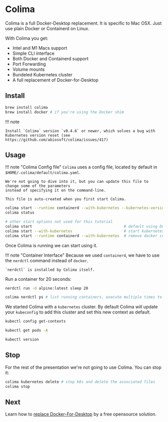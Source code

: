 # Colima

Colima is a full Docker-Desktop replacement. It is specific to Mac OSX. Just use plain Docker or Containerd on Linux.

With Colima you get:

- Intel and M1 Macs support
- Simple CLI interface
- Both Docker and Containerd support
- Port Forwarding
- Volume mounts
- Bundeled Kubernetes cluster
- A full replacement of Docker-for-Desktop

## Install

```bash
brew install colima
brew install docker # if you're using the Docker shim
```

!!! note

    Install `Colima` version `v0.4.6` or newer, which solves a bug with Kubernetes version reset (see https://github.com/abiosoft/colima/issues/417)

## Usage

!!! note "Colima Config file"
    `Colima` uses a config file, located by default in `$HOME/.colima/default/colima.yaml`.

    We're not going to dive into it, but you can update this file to change some of the parameters
    instead of specifying it on the command-line. 
    
    This file is auto-created when you first start Colima.

```bash
colima start --runtime containerd --with-kubernetes --kubernetes-version v1.24.4+k3s1
colima status

# other start options not used for this tutorial
colima start                                         # default using Docker runtime
colima start --with-kubernetes                       # start kubernetes local cluster
colima start --runtime containerd --with-kubernetes  # remove docker completely
```

Once Colima is running we can start using it. 

!!! note "Container Interface"
    Because we used `containerd`, we have to use the `nerdctl` command instead of `docker`. 
    
    `nerdctl` is installed by Colima itself.

Run a container for 20 seconds:

```bash
nerdctl run -d alpine:latest sleep 20

colima nerdctl ps # list running containers, execute multiple times to see the container stop after 10s
```

We started Colima with a `kubernetes` cluster. By default Colima will update your `kubeconfig` 
to add this cluster and set this new context as default.

```bash
kubectl config get-contexts

kubectl get pods -A

kubectl version
```

## Stop

For the rest of the presentation we're not going to use Colima. You can stop it:

```bash
colima kubernetes delete # stop k8s and delete the associated files
colima stop
```

## Next

Learn how to [replace Docker-For-Desktop](podman.md) by a free opensource solution.